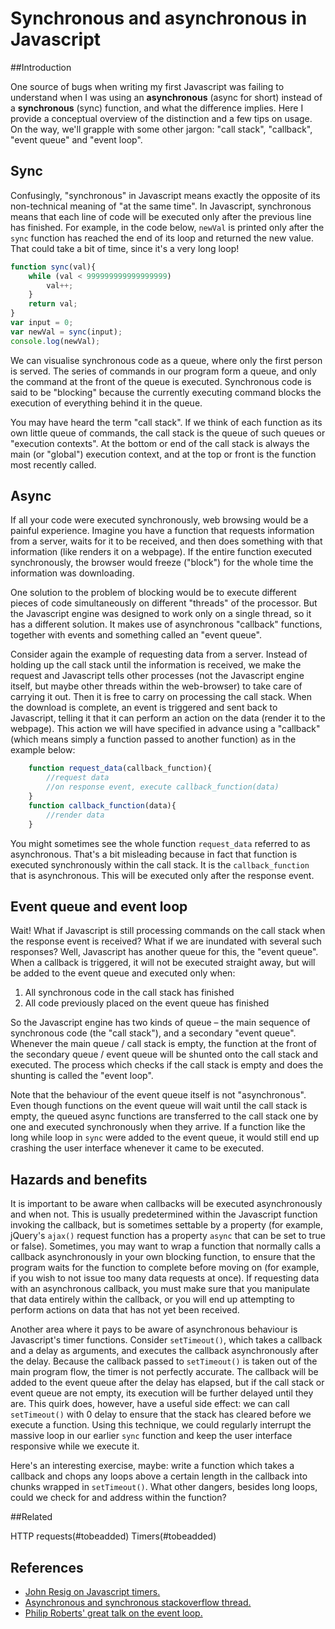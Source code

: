 # Synchronous and asynchronous in Javascript

##Introduction

One source of bugs when writing my first Javascript was failing to understand when I was using an **asynchronous** (async for short) instead of a **synchronous** (sync) function, and what the difference implies. Here I provide a conceptual overview of the distinction and a few tips on usage. On the way, we'll grapple with some other jargon: "call stack", "callback", "event queue" and "event loop".

## Sync

Confusingly, "synchronous" in Javascript means exactly the opposite of its non-technical meaning of "at the same time". In Javascript, synchronous means that each line of code will be executed only after the previous line has finished. For example, in the code below, `newVal` is printed only after the `sync` function has reached the end of its loop and returned the new value. That could take a bit of time, since it's a very long loop!

```javascript
function sync(val){
	while (val < 999999999999999999)
		val++;
	}
	return val;
}
var input = 0;
var newVal = sync(input);
console.log(newVal);
```

We can visualise synchronous code as a queue, where only the first person is served. The series of commands in our program form a queue, and only the command at the front of the queue is executed. Synchronous code is said to be "blocking" because the currently executing command blocks the execution of everything behind it in the queue. 

You may have heard the term "call stack". If we think of each function as its own little queue of commands, the call stack is the queue of such queues or "execution contexts". At the bottom or end of the call stack is always the main (or "global") execution context, and at the top or front is the function most recently called.

## Async

If all your code were executed synchronously, web browsing would be a painful experience. Imagine you have a function that requests information from a server, waits for it to be received, and then does something with that information (like renders it on a webpage). If the entire function executed synchronously, the browser would freeze ("block") for the whole time the information was downloading.

One solution to the problem of blocking would be to execute different pieces of code simultaneously on different "threads" of the processor. But the Javascript engine was designed to work only on a single thread, so it has a different solution. It makes use of asynchronous "callback" functions, together with events and something called an "event queue".

Consider again the example of requesting data from a server. Instead of holding up the call stack until the information is received, we make the request and Javascript tells other processes (not the Javascript engine itself, but maybe other threads within the web-browser) to take care of carrying it out. Then it is free to carry on processing the call stack. When the download is complete, an event is triggered and sent back to Javascript, telling it that it can perform an action on the data (render it to the webpage). This action we will have specified in advance using a "callback" (which means simply a function passed to another function) as in the example below:

```javascript
	function request_data(callback_function){
		//request data
		//on response event, execute callback_function(data)
	}
	function callback_function(data){
		//render data
	}
```

You might sometimes see the whole function `request_data` referred to as asynchronous. That's a bit misleading because in fact that function is executed synchronously within the call stack. It is the `callback_function` that is asynchronous. This will be executed only after the response event.

## Event queue and event loop

Wait! What if Javascript is still processing commands on the call stack when the response event is received? What if we are inundated with several such responses? Well, Javascript has another queue for this, the "event queue". When a callback is triggered, it will not be executed straight away, but will be added to the event queue and executed only when:

1. All synchronous code in the call stack has finished
2. All code previously placed on the event queue has finished

So the Javascript engine has two kinds of queue – the main sequence of synchronous code (the "call stack"), and a secondary "event queue". Whenever the main queue / call stack is empty, the function at the front of the secondary queue / event queue will be shunted onto the call stack and executed. The process which checks if the call stack is empty and does the shunting is called the "event loop". 

Note that the behaviour of the event queue itself is not "asynchronous". Even though functions on the event queue will wait until the call stack is empty, the queued async functions are transferred to the call stack one by one and executed synchronously when they arrive. If a function like the long while loop in `sync` were added to the event queue, it would still end up crashing the user interface whenever it came to be executed.

## Hazards and benefits

It is important to be aware when callbacks will be executed asynchronously and when not. This is usually predetermined within the Javascript function invoking the callback, but is sometimes settable by a property (for example, jQuery's `ajax()` request function has a property `async` that can be set to true or false). Sometimes, you may want to wrap a function that normally calls a callback asynchronously in your own blocking function, to ensure that the program waits for the function to complete before moving on (for example, if you wish to not issue too many data requests at once). If requesting data with an asynchronous callback, you must make sure that you manipulate that data entirely within the callback, or you will end up attempting to perform actions on data that has not yet been received.

Another area where it pays to be aware of asynchronous behaviour is Javascript's timer functions. Consider `setTimeout()`, which takes a callback and a delay as arguments, and executes the callback asynchronously after the delay. Because the callback passed to `setTimeout()` is taken out of the main program flow, the timer is not perfectly accurate. The callback will be added to the event queue after the delay has elapsed, but if the call stack or event queue are not empty, its execution will be further delayed until they are. This quirk does, however, have a useful side effect: we can call `setTimeout()` with 0 delay to ensure that the stack has cleared before we execute a function. Using this technique, we could regularly interrupt the massive loop in our earlier `sync` function and keep the user interface responsive while we execute it. 

Here's an interesting exercise, maybe: write a function which takes a callback and chops any loops above a certain length in the callback into chunks wrapped in `setTimeout()`. What other dangers, besides long loops, could we check for and address within the function?

##Related

HTTP requests(#tobeadded)
Timers(#tobeadded)

## References
* [John Resig on Javascript timers.](http://ejohn.org/blog/how-javascript-timers-work/)
* [Asynchronous and synchronous stackoverflow thread.](http://stackoverflow.com/questions/748175/asynchronous-vs-synchronous-execution-what-does-it-really-mean)
* [Philip Roberts' great talk on the event loop.](http://2014.jsconf.eu/speakers/philip-roberts-what-the-heck-is-the-event-loop-anyway.html)
